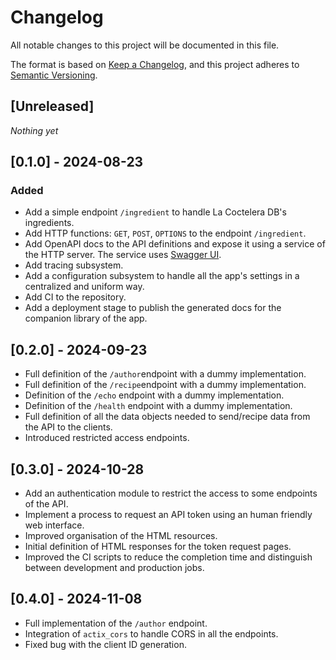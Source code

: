 # Changelog

All notable changes to this project will be documented in this file.

The format is based on [Keep a Changelog](https://keepachangelog.com/en/1.1.0/),
and this project adheres to [Semantic Versioning](https://semver.org/spec/v2.0.0.html).

## [Unreleased]

_Nothing yet_

## [0.1.0] - 2024-08-23

### Added

- Add a simple endpoint `/ingredient` to handle La Coctelera DB's ingredients.
- Add HTTP functions: `GET`, `POST`, `OPTIONS` to the endpoint `/ingredient`.
- Add OpenAPI docs to the API definitions and expose it using a service of the HTTP server.
  The service uses [Swagger UI](https://swagger.io/tools/swagger-ui/).
- Add tracing subsystem.
- Add a configuration subsystem to handle all the app's settings in a centralized and
  uniform way.
- Add CI to the repository.
- Add a deployment stage to publish the generated docs for the companion library of the app.

## [0.2.0] - 2024-09-23

- Full definition of the `/author`endpoint with a dummy implementation.
- Full definition of the `/recipe`endpoint with a dummy implementation.
- Definition of the `/echo` endpoint with a dummy implementation.
- Definition of the `/health` endpoint with a dummy implementation.
- Full definition of all the data objects needed to send/recipe data from the API to the clients.
- Introduced restricted access endpoints.

## [0.3.0] - 2024-10-28

- Add an authentication module to restrict the access to some endpoints of the API.
- Implement a process to request an API token using an human friendly web interface.
- Improved organisation of the HTML resources.
- Initial definition of HTML responses for the token request pages.
- Improved the CI scripts to reduce the completion time and distinguish between development and production jobs.

## [0.4.0] - 2024-11-08

- Full implementation of the `/author` endpoint.
- Integration of `actix_cors` to handle CORS in all the endpoints.
- Fixed bug with the client ID generation.
